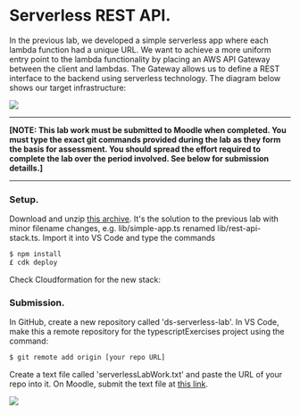 # Serverless REST API.

In the previous lab, we developed a simple serverless app where each lambda function had a unique URL. 
We want to achieve a more uniform entry point to the lambda functionality by placing an AWS API Gateway between the client and lambdas. The Gateway allows us to define a REST interface to the backend using serverless technology. The diagram below shows our target infrastructure:

![][threetier]

-------------------------

__[NOTE: This lab work must be submitted to Moodle when completed. You must type the exact git commands provided during the lab as they form the basis for assessment. You should spread the effort required to complete the lab over the period involved. See below for submission detaills.]__

-----------------------------

### Setup.

Download and unzip [this archive][start]. It's the solution to the previous lab with minor filename changes, e.g. lib/simple-app.ts renamed lib/rest-api-stack.ts. Import it into VS Code and type the commands
~~~bash
$ npm install
£ cdk deploy
~~~
Check Cloudformation for the new stack:

### Submission.

In GitHub, create a new repository called 'ds-serverless-lab'. In VS Code, make this a remote repository for the typescriptExercises project using the command:
~~~bash
$ git remote add origin [your repo URL]
~~~

Create a text file called 'serverlessLabWork.txt' and paste the URL of your repo into it. On Moodle, submit the text file at [this link][submit].

![][stack]

[start]: ./archive/start.zip
[stack]: ./img/stack.png
[threetier]: ./img/threetier.png
[submit]: https://moodle.wit.ie/course/view.php?id=199949&section=1
